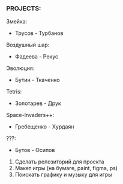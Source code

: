 ### PROJECTS:

Змейка:
   * Трусов - Турбанов

Воздушный шар:
   * Фадеева - Рекус

Эволюция:
   * Бутин - Ткаченко

Tetris:   
   * Золотарев - Друк

Space-Invaders++:
   * Гребещенко - Хурдаян

???:
   * Бутов - Осипов
   
   
 1. Сделать репозиторий для проекта
 2. Макет игры (на бумаге, paint, figma, ps)
 3. Поискать графику и музыку для игры
